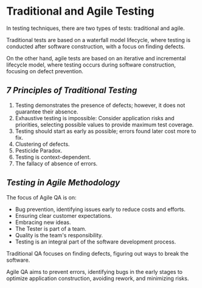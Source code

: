 # **Traditional and Agile Testing**

In testing techniques, there are two types of tests: traditional and agile.

Traditional tests are based on a waterfall model lifecycle, where testing is conducted after software construction, with a focus on finding defects.

On the other hand, agile tests are based on an iterative and incremental lifecycle model, where testing occurs during software construction, focusing on defect prevention.

## *7 Principles of Traditional Testing*

1. Testing demonstrates the presence of defects; however, it does not guarantee their absence.
2. Exhaustive testing is impossible: Consider application risks and priorities, selecting possible values to provide maximum test coverage.
3. Testing should start as early as possible; errors found later cost more to fix.
4. Clustering of defects.
5. Pesticide Paradox.
6. Testing is context-dependent.
7. The fallacy of absence of errors.

## *Testing in Agile Methodology*

The focus of Agile QA is on:

- Bug prevention, identifying issues early to reduce costs and efforts.
- Ensuring clear customer expectations.
- Embracing new ideas.
- The Tester is part of a team.
- Quality is the team's responsibility.
- Testing is an integral part of the software development process.

Traditional QA focuses on finding defects, figuring out ways to break the software.

Agile QA aims to prevent errors, identifying bugs in the early stages to optimize application construction, avoiding rework, and minimizing risks.
